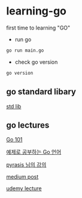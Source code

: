 # learning-go

first time to learning "GO" 

- run go  
```bash
go run main.go
```
- check go version
```bash
go version
```

## go standard libary
[std lib](https://golang.org/pkg/)

## go lectures

[Go 101](https://go101.org/article/101.html)

[예제로 공부하는 Go 언어](https://joinc.co.kr/w/GoLang/example/)

[pyrasis 님의 강의](http://pyrasis.com/private/2015/06/01/publish-go-for-the-really-impatient-book)

[medium post](medium.com/qvault/learn-go-fast-best-courses-and-resources-3a42e70476c3)

[udemy lecture](www.udemy.com/course/go-programming-language/)